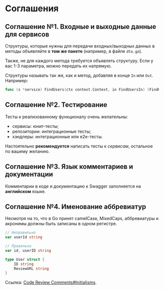 # Соглашения
## Соглашение №1. Входные и выходные данные для сервисов
Структуры, которые нужны для передачи входных/выходных данных в методы объявляйте в **том же пакете** (например, в файле `dto.go`).

Также, не для каждого метода требуется объявлять структуру. Если у вас 1-3 параметра, можно передать их напрямую.

Структуры называть так же, как и метод, добавляя в конце `In` или `Out`. Например:
```go
func (s *service) FindUsers(ctx context.Context, in FindUsersIn) (FindUsersOut, error)
```

## Соглашение №2. Тестирование
Тесты к реализованному функционалу очень желательны:
* сервисы: юнит-тесты;
* репозитории: интеграционные тесты;
* хэндлеры: интеграционные или e2e-тесты.

Настоятельно **рекомендуется** написать тесты к _сервисам_, остальное по вашему желанию.

## Соглашение №3. Язык комментариев и документации
Комментарии в коде и документацию к Swagger заполняется на **английском** языке.

## Соглашение №4. Именование аббревиатур
Несмотря на то, что в Go принят camelCase, MixedCaps, аббревиатуры и акронимы должны быть записаны в одном регистре.
```go
// Неправильно
var userId string

// Правильно
var id, userID string

type User struct {
    ID string
    ReviewURL string
}
```

Ссылка: [Code Review Comments#Initialisms](https://go.dev/wiki/CodeReviewComments).